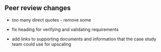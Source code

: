 ## Peer review changes

* too many direct quotes - remove some

* fix heading for verifying and validating requirements

* add links to supporting documents and information that the case study team could use for upscaling
